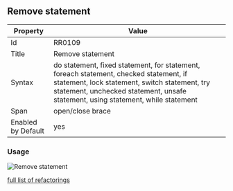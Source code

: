 ## Remove statement

Property | Value
--- | --- 
Id | RR0109
Title | Remove statement
Syntax | do statement, fixed statement, for statement, foreach statement, checked statement, if statement, lock statement, switch statement, try statement, unchecked statement, unsafe statement, using statement, while statement
Span | open/close brace
Enabled by Default | yes

### Usage

![Remove statement](../../images/refactorings/RemoveStatement.png)

[full list of refactorings](Refactorings.md)

